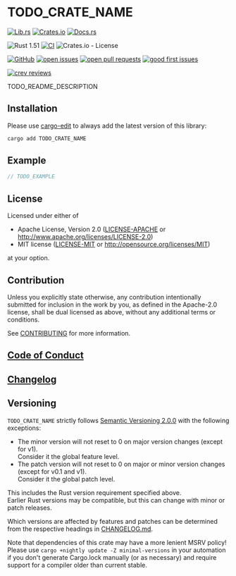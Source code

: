 # TODO_CRATE_NAME

[![Lib.rs](https://img.shields.io/badge/Lib.rs-*-84f)](https://lib.rs/crates/TODO_CRATE_NAME)
[![Crates.io](https://img.shields.io/crates/v/TODO_CRATE_NAME)](https://crates.io/crates/TODO_CRATE_NAME)
[![Docs.rs](https://docs.rs/TODO_CRATE_NAME/badge.svg)](https://docs.rs/TODO_CRATE_NAME)

![Rust 1.51](https://img.shields.io/static/v1?logo=Rust&label=&message=1.51&color=grey)
[![CI](https://github.com/Tamschi/TODO_CRATE_NAME/workflows/CI/badge.svg?branch=develop)](https://github.com/Tamschi/TODO_CRATE_NAME/actions?query=workflow%3ACI+branch%3Adevelop)
![Crates.io - License](https://img.shields.io/crates/l/TODO_CRATE_NAME/0.0.1)

[![GitHub](https://img.shields.io/static/v1?logo=GitHub&label=&message=%20&color=grey)](https://github.com/Tamschi/TODO_CRATE_NAME)
[![open issues](https://img.shields.io/github/issues-raw/Tamschi/TODO_CRATE_NAME)](https://github.com/Tamschi/TODO_CRATE_NAME/issues)
[![open pull requests](https://img.shields.io/github/issues-pr-raw/Tamschi/TODO_CRATE_NAME)](https://github.com/Tamschi/TODO_CRATE_NAME/pulls)
[![good first issues](https://img.shields.io/github/issues-raw/Tamschi/TODO_CRATE_NAME/good%20first%20issue?label=good+first+issues)](https://github.com/Tamschi/TODO_CRATE_NAME/contribute)

[![crev reviews](https://web.crev.dev/rust-reviews/badge/crev_count/TODO_CRATE_NAME.svg)](https://web.crev.dev/rust-reviews/crate/TODO_CRATE_NAME/)

TODO_README_DESCRIPTION

## Installation

Please use [cargo-edit](https://crates.io/crates/cargo-edit) to always add the latest version of this library:

```cmd
cargo add TODO_CRATE_NAME
```

## Example

```rust
// TODO_EXAMPLE
```

## License

Licensed under either of

- Apache License, Version 2.0
   ([LICENSE-APACHE](LICENSE-APACHE) or <http://www.apache.org/licenses/LICENSE-2.0>)
- MIT license
   ([LICENSE-MIT](LICENSE-MIT) or <http://opensource.org/licenses/MIT>)

at your option.

## Contribution

Unless you explicitly state otherwise, any contribution intentionally submitted
for inclusion in the work by you, as defined in the Apache-2.0 license, shall be
dual licensed as above, without any additional terms or conditions.

See [CONTRIBUTING](CONTRIBUTING.md) for more information.

## [Code of Conduct](CODE_OF_CONDUCT.md)

## [Changelog](CHANGELOG.md)

## Versioning

`TODO_CRATE_NAME` strictly follows [Semantic Versioning 2.0.0](https://semver.org/spec/v2.0.0.html) with the following exceptions:

- The minor version will not reset to 0 on major version changes (except for v1).  
Consider it the global feature level.
- The patch version will not reset to 0 on major or minor version changes (except for v0.1 and v1).  
Consider it the global patch level.

This includes the Rust version requirement specified above.  
Earlier Rust versions may be compatible, but this can change with minor or patch releases.

Which versions are affected by features and patches can be determined from the respective headings in [CHANGELOG.md](CHANGELOG.md).

Note that dependencies of this crate may have a more lenient MSRV policy!
Please use `cargo +nightly update -Z minimal-versions` in your automation if you don't generate Cargo.lock manually (or as necessary) and require support for a compiler older than current stable.
